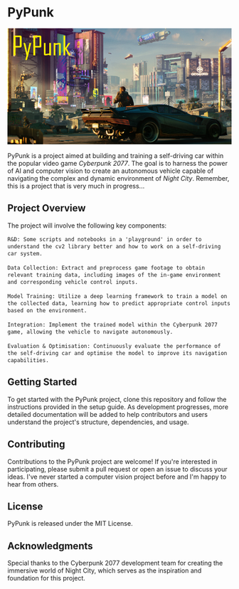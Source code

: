 # PyPunk

![PyPunk Banner](img\pypunk-banner.png "PyPunk")

PyPunk is a project aimed at building and training a self-driving car within the popular video game _Cyberpunk 2077_. The goal is to harness the power of AI and computer vision to create an autonomous vehicle capable of navigating the complex and dynamic environment of *Night City*. Remember, this is a project that is very much in progress...

## Project Overview

The project will involve the following key components:

    R&D: Some scripts and notebooks in a 'playground' in order to understand the cv2 library better and how to work on a self-driving car system.

    Data Collection: Extract and preprocess game footage to obtain relevant training data, including images of the in-game environment and corresponding vehicle control inputs.

    Model Training: Utilize a deep learning framework to train a model on the collected data, learning how to predict appropriate control inputs based on the environment.

    Integration: Implement the trained model within the Cyberpunk 2077 game, allowing the vehicle to navigate autonomously.

    Evaluation & Optimisation: Continuously evaluate the performance of the self-driving car and optimise the model to improve its navigation capabilities.

## Getting Started

To get started with the PyPunk project, clone this repository and follow the instructions provided in the setup guide. As development progresses, more detailed documentation will be added to help contributors and users understand the project's structure, dependencies, and usage.


## Contributing

Contributions to the PyPunk project are welcome! If you're interested in participating, please submit a pull request or open an issue to discuss your ideas. I've never started a computer vision project before and I'm happy to hear from others.


## License

PyPunk is released under the MIT License.

## Acknowledgments

Special thanks to the Cyberpunk 2077 development team for creating the immersive world of Night City, which serves as the inspiration and foundation for this project.